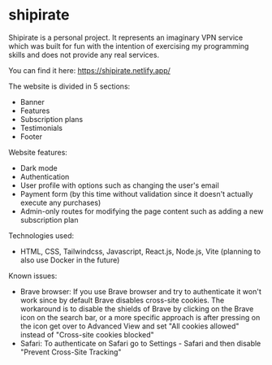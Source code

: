 # shipirate

Shipirate is a personal project.
It represents an imaginary VPN service which was built for fun with the intention of exercising my programming skills and does not provide any real services.

You can find it here: https://shipirate.netlify.app/

The website is divided in 5 sections:

- Banner
- Features
- Subscription plans
- Testimonials
- Footer

Website features:

- Dark mode
- Authentication
- User profile with options such as changing the user's email
- Payment form (by this time without validation since it doesn't actually execute any purchases)
- Admin-only routes for modifying the page content such as adding a new subscription plan

Technologies used:

- HTML, CSS, Tailwindcss, Javascript, React.js, Node.js, Vite (planning to also use Docker in the future)

Known issues:

- Brave browser: If you use Brave browser and try to authenticate it won't work since by default Brave disables cross-site cookies. The workaround is to disable the shields of Brave by clicking on the Brave icon on the search bar, or a more specific approach is after pressing on the icon get over to Advanced View and set "All cookies allowed" instead of "Cross-site cookies blocked"
- Safari: To authenticate on Safari go to Settings - Safari and then disable "Prevent Cross-Site Tracking"

